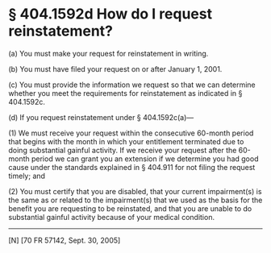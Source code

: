 # § 404.1592d   How do I request reinstatement?

(a) You must make your request for reinstatement in writing.


(b) You must have filed your request on or after January 1, 2001.


(c) You must provide the information we request so that we can determine whether you meet the requirements for reinstatement as indicated in § 404.1592c.


(d) If you request reinstatement under § 404.1592c(a)—


(1) We must receive your request within the consecutive 60-month period that begins with the month in which your entitlement terminated due to doing substantial gainful activity. If we receive your request after the 60-month period we can grant you an extension if we determine you had good cause under the standards explained in § 404.911 for not filing the request timely; and


(2) You must certify that you are disabled, that your current impairment(s) is the same as or related to the impairment(s) that we used as the basis for the benefit you are requesting to be reinstated, and that you are unable to do substantial gainful activity because of your medical condition.



---

[N] [70 FR 57142, Sept. 30, 2005]




